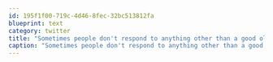 ```yaml
---
id: 195f1f00-719c-4d46-8fec-32bc513812fa
blueprint: text
category: twitter
title: "Sometimes people don't respond to anything other than a good ol' fashioned face punchin'"
caption: "Sometimes people don't respond to anything other than a good ol' fashioned face punchin'"
---
```

